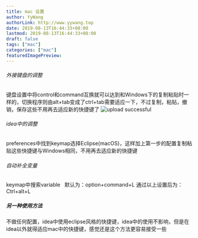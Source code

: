 ```yaml
---
title: mac 设置
author: YyWang
authorLink: http://www.yywang.top
date: 2019-08-13T16:44:33+08:00
lastmod: 2019-08-13T16:44:33+08:00
draft: false
tags: ["mac"]
categories: ["mac"]
featuredImagePreview: 
---
```

###### 外接键盘的调整
键盘设置中将control和command互换就可以达到和Windows下的复制粘贴时一样的，切换程序则由alt+tab变成了ctrl+tab需要适应一下，不过复制，粘贴，撤销，保存这些不用再去适应新的快捷键了
![upload successful](/images/pasted-14.png)
###### idea中的调整
preferences中找到keymap选择Eclipse(macOS)，这样加上第一步的配置复制粘贴这些快捷键与Windows相同，不用再去适应新的快捷键

###### 自动补全变量
keymap中搜索variable   默认为：option+command+L 通过以上设置后为：Ctrl+alt+L



##### 另一种使用方法
不做任何配置，idea中使用eclipse风格的快捷键，idea中的使用不影响，但是在idea以外就得适应mac中的快捷键，感觉还是这个方法更容易接受一些
